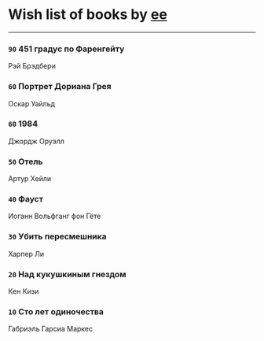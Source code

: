 # Wish list of books by [ee](https://my.mail.ru/mail/frodzhers/)
---

### `90` 451 градус по Фаренгейту
Рэй Брэдбери

### `60` Портрет Дориана Грея
Оскар Уайльд

### `60` 1984
Джордж Оруэлл

### `50` Отель
Артур Хейли

### `40` Фауст
Иоганн Вольфганг фон Гёте

### `30` Убить пересмешника
Харпер Ли

### `20` Над кукушкиным гнездом
Кен Кизи

### `10` Сто лет одиночества
Габриэль Гарсиа Маркес

